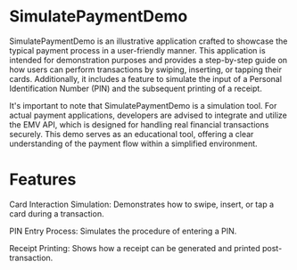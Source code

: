 # SimulatePaymentDemo

SimulatePaymentDemo is an illustrative application crafted to showcase the typical payment process in a user-friendly manner. This application is intended for demonstration purposes and provides a step-by-step guide on how users can perform transactions by swiping, inserting, or tapping their cards. Additionally, it includes a feature to simulate the input of a Personal Identification Number (PIN) and the subsequent printing of a receipt.

It's important to note that SimulatePaymentDemo is a simulation tool. For actual payment applications, developers are advised to integrate and utilize the EMV API, which is designed for handling real financial transactions securely. This demo serves as an educational tool, offering a clear understanding of the payment flow within a simplified environment.
# Features
Card Interaction Simulation: Demonstrates how to swipe, insert, or tap a card during a transaction.

PIN Entry Process: Simulates the procedure of entering a PIN.

Receipt Printing: Shows how a receipt can be generated and printed post-transaction.
